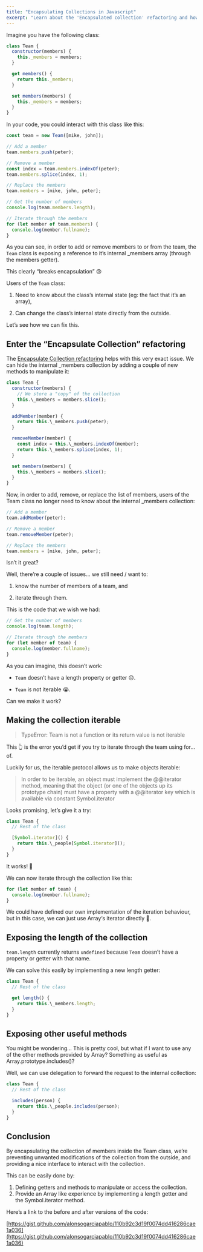 ```yaml
---
title: "Encapsulating Collections in Javascript"
excerpt: "Learn about the 'Encapsulated collection' refactoring and how you can implement it in JavaScript."
---
```


Imagine you have the following class:

```js
class Team {
  constructor(members) {
    this._members = members;
  }

  get members() {
    return this._members;
  }

  set members(members) {
    this._members = members;
  }
}
```

In your code, you could interact with this class like this:

```js
const team = new Team([mike, john]);

// Add a member
team.members.push(peter);

// Remove a member
const index = team.members.indexOf(peter);
team.members.splice(index, 1);

// Replace the members
team.members = [mike, john, peter];

// Get the number of members
console.log(team.members.length);

// Iterate through the members
for (let member of team.members) {
  console.log(member.fullname);
}
```

As you can see, in order to add or remove members to or from the team, the `Team` class is exposing a reference to it’s internal \_members array (through the members getter).

This clearly “breaks encapsulation” 😢

Users of the `Team` class:

1. Need to know about the class’s internal state (eg: the fact that it’s an array),

2. Can change the class’s internal state directly from the outside.

Let’s see how we can fix this.

## Enter the “Encapsulate Collection” refactoring

The [Encapsulate Collection refactoring](https://refactoring.com/catalog/encapsulateCollection.html) helps with this very exact issue. We can hide the internal \_members collection by adding a couple of new methods to manipulate it:

```js
class Team {
  constructor(members) {
    // We store a "copy" of the collection
    this.\_members = members.slice();
  }

  addMember(member) {
    return this.\_members.push(peter);
  }

  removeMember(member) {
    const index = this.\_members.indexOf(member);
    return this.\_members.splice(index, 1);
  }

  set members(members) {
    this.\_members = members.slice();
  }
}
```

Now, in order to add, remove, or replace the list of members, users of the Team class no longer need to know about the internal \_members collection:

```js
// Add a member
team.addMember(peter);

// Remove a member
team.removeMember(peter);

// Replace the members
team.members = [mike, john, peter];
```

Isn’t it great?

Well, there’re a couple of issues… we still need / want to:

1. know the number of members of a team, and

2. iterate through them.

This is the code that we wish we had:

```js
// Get the number of members
console.log(team.length);

// Iterate through the members
for (let member of team) {
  console.log(member.fullname);
}
```

As you can imagine, this doesn’t work:

- `Team` doesn’t have a length property or getter 😢.

- `Team` is not iterable 😭.

Can we make it work?

## Making the collection iterable

> TypeError: Team is not a function or its return value is not iterable

This 👆 is the error you’d get if you try to iterate through the team using for…of.

Luckily for us, the iterable protocol allows us to make objects iterable:

> In order to be iterable, an object must implement the @@iterator method, meaning that the object (or one of the objects up its prototype chain) must have a property with a @@iterator key which is available via constant Symbol.iterator

Looks promising, let’s give it a try:

```js
class Team {
  // Rest of the class

  [Symbol.iterator]() {
    return this.\_people[Symbol.iterator]();
  }
}
```

It works! 👏

We can now iterate through the collection like this:

```js
for (let member of team) {
  console.log(member.fullname);
}
```

We could have defined our own implementation of the iteration behaviour, but in this case, we can just use Array‘s iterator directly 🙌.

## Exposing the length of the collection

`team.length` currently returns `undefined` because `Team` doesn’t have a property or getter with that name.

We can solve this easily by implementing a new length getter:

```js
class Team {
  // Rest of the class

  get length() {
    return this.\_members.length;
  }
}
```

## Exposing other useful methods

You might be wondering… This is pretty cool, but what if I want to use any of the other methods provided by Array? Something as useful as Array.prototype.includes()?

Well, we can use delegation to forward the request to the internal collection:

```js
class Team {
  // Rest of the class

  includes(person) {
    return this.\_people.includes(person);
  }
}
```

## Conclusion

By encapsulating the collection of members inside the Team class, we’re preventing unwanted modifications of the collection from the outside, and providing a nice interface to interact with the collection.

This can be easily done by:

1. Defining getters and methods to manipulate or access the collection.
2. Provide an Array like experience by implementing a length getter and the Symbol.iterator method.

Here’s a link to the before and after versions of the code:

[https://gist.github.com/alonsogarciapablo/110b92c3d19f0074dd416286cae1a036](https://gist.github.com/alonsogarciapablo/110b92c3d19f0074dd416286cae1a036)
